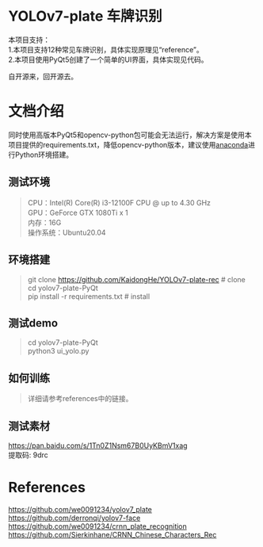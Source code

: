 # YOLOv7-plate 车牌识别

本项目支持：  
1.本项目支持12种常见车牌识别，具体实现原理见“reference”。  
2.本项目使用PyQt5创建了一个简单的UI界面，具体实现见代码。  
  
自开源来，回开源去。  


# 文档介绍

同时使用高版本PyQt5和opencv-python包可能会无法运行，解决方案是使用本项目提供的requirements.txt，降低opencv-python版本，建议使用[anaconda](https://anaconda.org/anaconda)进行Python环境搭建。  

##  测试环境

>CPU：Intel(R) Core(R) i3-12100F CPU @ up to 4.30 GHz  
>GPU：GeForce GTX 1080Ti x 1  
>内存：16G   
>操作系统：Ubuntu20.04  


## 环境搭建

>git clone https://github.com/KaidongHe/YOLOv7-plate-rec  # clone  
>cd  yolov7-plate-PyQt  
>pip install -r requirements.txt  # install  

## 测试demo

>cd yolov7-plate-PyQt  
>python3 ui_yolo.py  

## 如何训练
>详细请参考references中的链接。

## 测试素材
https://pan.baidu.com/s/1Tn0Z1Nsm67B0UyKBmV1xag  
提取码: 9drc   

# References

https://github.com/we0091234/yolov7_plate  
https://github.com/derronqi/yolov7-face  
https://github.com/we0091234/crnn_plate_recognition  
https://github.com/Sierkinhane/CRNN_Chinese_Characters_Rec  
